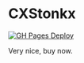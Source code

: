 # CXStonkx

[![GH Pages Deploy](https://github.com/einiqorn/stonkx/actions/workflows/deploy.yaml/badge.svg)](https://github.com/einiqorn/stonkx/actions/workflows/deploy.yaml)

Very nice, buy now.
